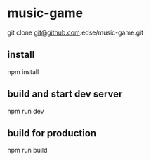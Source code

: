 # music-game

git clone git@github.com:edse/music-game.git

## install
npm install

## build and start dev server
npm run dev

## build for production
npm run build
